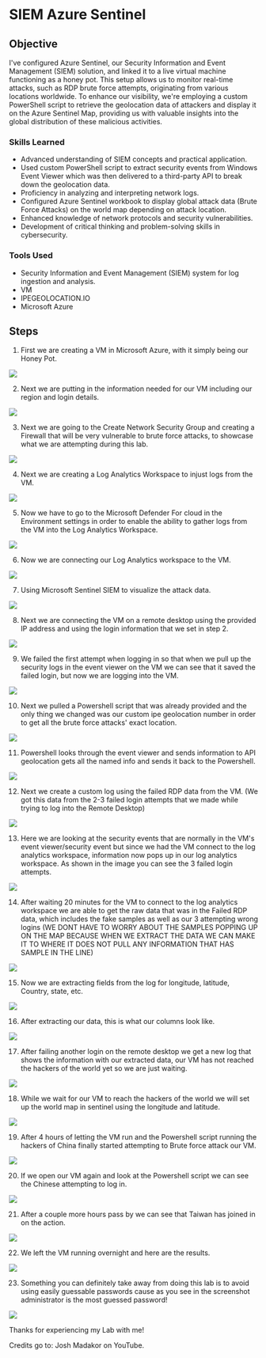 # SIEM Azure Sentinel

## Objective

 I've configured Azure Sentinel, our Security Information and Event Management (SIEM) solution, and linked it to a live virtual machine functioning as a honey pot. This setup allows us to monitor real-time attacks, such as RDP brute force attempts, originating from various locations worldwide. To enhance our visibility, we're employing a custom PowerShell script to retrieve the geolocation data of attackers and display it on the Azure Sentinel Map, providing us with valuable insights into the global distribution of these malicious activities.

### Skills Learned

- Advanced understanding of SIEM concepts and practical application.
- Used custom PowerShell script to extract security events from Windows Event Viewer which was then delivered to a third-party API to break down the geolocation data.
- Proficiency in analyzing and interpreting network logs.
- Configured Azure Sentinel workbook to display global attack data (Brute Force Attacks) on the world map depending on attack location.
- Enhanced knowledge of network protocols and security vulnerabilities.
- Development of critical thinking and problem-solving skills in cybersecurity.

### Tools Used

- Security Information and Event Management (SIEM) system for log ingestion and analysis.
- VM
- IPEGEOLOCATION.IO
- Microsoft Azure

## Steps
1. First we are creating a VM in Microsoft Azure, with it simply being our Honey Pot.
<img src="https://i.imgur.com/QlbB6rm.png"/>

2. Next we are putting in the information needed for our VM including our region and login details.
<img src="https://i.imgur.com/EgoAEs3.png"/>

3. Next we are going to the Create Network Security Group and creating a Firewall that will be very vulnerable to brute force attacks, to showcase what we are attempting during this lab.
<img src="https://i.imgur.com/Bl0NLjO.png"/>

4. Next we are creating a Log Analytics Workspace to injust logs from the VM.
<img src="https://i.imgur.com/QSDtwVa.png"/>

5. Now we have to go to the Microsoft Defender For cloud in the Environment settings in order to enable the ability to gather logs from the VM into the Log Analytics Workspace.
<img src="https://i.imgur.com/MM40l8b.png"/>

6. Now we are connecting our Log Analytics workspace to the VM.
<img src="https://i.imgur.com/odzxKux.png"/>

7. Using Microsoft Sentinel SIEM to visualize the attack data.
<img src="https://i.imgur.com/sUGBuzG.png"/>

8. Next we are connecting the VM on a remote desktop using the provided IP address and using the login information that we set in step 2.
<img src="https://i.imgur.com/RqbPnpW.png"/>

9. We failed the first attempt when logging in so that when we pull up the security logs in the event viewer on the VM we can see that it saved the failed login, but now we are logging into the VM.
<img src="https://i.imgur.com/vqHq6In.png"/>

10. Next we pulled a Powershell script that was already provided and the only thing we changed was our custom ipe geolocation number in order to get all the brute force attacks' exact location.
<img src="https://i.imgur.com/DCQa5o1.png"/>

11. Powershell looks through the event viewer and sends information to API geolocation gets all the named info and sends it back to the Powershell.
<img src="https://i.imgur.com/wTUtP0G.png"/>

12. Next we create a custom log using the failed RDP data from the VM. (We got this data from the 2-3 failed login attempts that we made while trying to log into the Remote Desktop)
<img src="https://i.imgur.com/9icDTCy.png"/>

13. Here we are looking at the security events that are normally in the VM's event viewer/security event but since we had the VM connect to the log analytics workspace, information now pops up in our log analytics workspace. As shown in the image you can see the 3 failed login attempts.
<img src="https://i.imgur.com/PxtG97F.png"/>

14. After waiting 20 minutes for the VM to connect to the log analytics workspace we are able to get the raw data that was in the Failed RDP data, which includes the fake samples as well as our 3 attempting wrong logins (WE DONT HAVE TO WORRY ABOUT THE SAMPLES POPPING UP ON THE MAP BECAUSE WHEN WE EXTRACT THE DATA WE CAN MAKE IT TO WHERE IT DOES NOT PULL ANY INFORMATION THAT HAS SAMPLE IN THE LINE)
<img src="https://i.imgur.com/3O8C3nS.png"/>

15. Now we are extracting fields from the log for longitude, latitude, Country, state, etc.
<img src="https://i.imgur.com/KxXDi5I.png"/>

16. After extracting our data, this is what our columns look like.
<img src="https://i.imgur.com/wTs9SQP.png"/>

17. After failing another login on the remote desktop we get a new log that shows the information with our extracted data, our VM has not reached the hackers of the world yet so we are just waiting.
<img src="https://i.imgur.com/x6St3Ga.png"/>

18. While we wait for our VM to reach the hackers of the world we will set up the world map in sentinel using the longitude and latitude.
<img src="https://i.imgur.com/ocS1pfU.png"/>

19. After 4 hours of letting the VM run and the Powershell script running the hackers of China finally started attempting to Brute force attack our VM.
<img src="https://i.imgur.com/x3FdfgV.png"/>

20. If we open our VM again and look at the Powershell script we can see the Chinese attempting to log in.
<img src="https://i.imgur.com/A63uibj.png"/>

21. After a couple more hours pass by we can see that Taiwan has joined in on the action.
<img src="https://i.imgur.com/RXUrv5s.png"/>

22. We left the VM running overnight and here are the results.
<img src="https://i.imgur.com/dDDA0Et.png"/>

23. Something you can definitely take away from doing this lab is to avoid using easily guessable passwords cause as you see in the screenshot administrator is the most guessed password!
<img src="https://i.imgur.com/QelgnuX.png"/>


Thanks for experiencing my Lab with me! 





Credits go to: Josh Madakor on YouTube.

